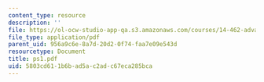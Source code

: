 ```yaml
---
content_type: resource
description: ''
file: https://ol-ocw-studio-app-qa.s3.amazonaws.com/courses/14-462-advanced-macroeconomics-ii-spring-2004/5803cd611b6bad5ac2adc67eca285bca_ps1.pdf
file_type: application/pdf
parent_uid: 956a9c6e-8a7d-20d2-0f74-faa7e09e543d
resourcetype: Document
title: ps1.pdf
uid: 5803cd61-1b6b-ad5a-c2ad-c67eca285bca
---
```

